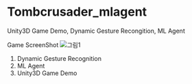 # Tombcrusader_mlagent
Unity3D Game Demo, Dynamic Gesture Recongition, ML Agent

Game ScreenShot
![그림1](https://user-images.githubusercontent.com/61224394/109665780-e0731b80-7bb1-11eb-8916-f5c9f5092ed9.png)

1. Dynamic Gesture Recognition 
2. ML Agent
3. Unity3D Game Demo
